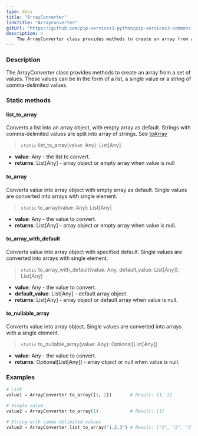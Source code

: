 ```yaml
---
type: docs
title: "ArrayConverter"
linkTitle: "ArrayConverter"
gitUrl: "https://github.com/pip-services3-python/pip-services3-commons-python"
description: > 
    The ArrayConverter class provides methods to create an array from a set of values.
---
```


### Description
The ArrayConverter class provides methods to create an array from a set of values. These values can be in the form of a list,  a single value or a string of comma-delimited values.    

### Static methods

#### list_to_array
Converts a list into an array object, with empty array as default.
Strings with comma-delimited values are split into array of strings.
See [toArray](#toArray)

> `static` list_to_array(value: Any): List[Any]

- **value**: Any - the list to convert.
- **returns**: List[Any] - array object or empty array when value is null


#### to_array
Converts value into array object with empty array as default.
Single values are converted into arrays with single element.

> `static` to_array(value: Any): List[Any]

- **value**: Any - the value to convert.
- **returns**: List[Any] - array object or empty array when value is null.

#### to_array_with_default
Converts value into array object with specified default.
Single values are converted into arrays with single element.

> `static` to_array_with_default(value: Any, default_value: List[Any]): List[Any]

- **value**: Any - the value to convert.
- **default_value**: List[Any] - default array object.
- **returns**: List[Any] - array object or default array when value is null.

#### to_nullable_array
Converts value into array object.
Single values are converted into arrays with a single element.

> `static` to_nullable_array(value: Any): Optional[List[Any]]

- **value**: Any - the value to convert.
- **returns**: Optional[List[Any]] - array object or null when value is null.

### Examples

```python
# List
value1 = ArrayConverter.to_array([1, 2])       # Result: [1, 2]

# Single value
value2 = ArrayConverter.to_array(1)            # Result: [1]

# String with comma-delimited values
value3 = ArrayConverter.list_to_array("1,2,3") # Result: ["1", "2", "3"]

```
